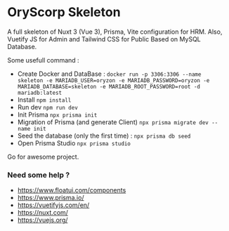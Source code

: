 # OryScorp Skeleton
A full skeleton of Nuxt 3 (Vue 3), Prisma, Vite configuration for HRM.
Also, Vuetify JS for Admin and Tailwind CSS for Public
Based on MySQL Database.

Some usefull command :
- Create Docker and DataBase : `docker run -p 3306:3306 --name skeleton -e MARIADB_USER=oryzon -e MARIADB_PASSWORD=oryzon -e MARIADB_DATABASE=skeleton -e MARIADB_ROOT_PASSWORD=root -d mariadb:latest`
- Install `npm install`
- Run dev `npm run dev`
- Init Prisma `npx prisma init`
- Migration of Prisma (and generate Client) `npx prisma migrate dev --name init`
- Seed the database (only the first time) : `npx prisma db seed`
- Open Prisma Studio `npx prisma studio`

Go for awesome project.

### Need some help ?
- https://www.floatui.com/components
- https://www.prisma.io/
- https://vuetifyjs.com/en/
- https://nuxt.com/
- https://vuejs.org/
